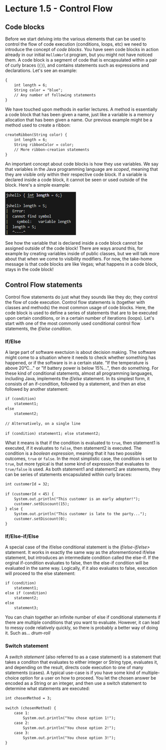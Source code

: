 # Lecture 1.5 - Control Flow
## Code blocks
Before we start delving into the various elements that can be used to control the flow of code execution (conditions, loops, etc) we need to introduce the concept of <i>code blocks</i>. You have seen code blocks in action already in our initial `HelloWorld` program, but you might not have noticed them. A code block is a segment of code that is encapsulated within a pair of curly braces (`{}`), and contains statements such as expressions and declarations. Let's see an example:
```
{
    int length = 6;
    String color = "blue";
    // Any number of following statements
}
```
We have touched upon methods in earlier lectures. A method is essentially a code block that has been given a name, just like a variable is a memory allocation that has been given a name. Our previous example might be a method used to create a ribbon:
```
createRibbon(String color) {
    int length = 6;
    String ribbonColor = color;
    // More ribbon-creation statements
} 
```
An important concept about code blocks is how they use variables. We say that variables in the Java programming language are <i>scoped</i>, meaning that they are visible only within their respective code block. If a variable is declared inside a code block, it cannot be seen or used outside of the block. Here's a simple example:

![scope](/assets/lecture_1/scope.png)

See how the variable that is declared inside a code block cannot be assigned outside of the code block! There are ways around this, for example by creating variables inside of public classes, but we will talk more about that when we come to visibility modifiers. For now, the take-home message is that code blocks are like Vegas; what happens in a code block, stays in the code block!

## Control Flow statements
Control flow statements do just what they sounds like they do; they control the flow of code execution. Control flow statements is (together with classes and methods) the most common usage of code blocks. Here, the code block is used to define a series of statements that are to be executed upon certain conditions, or in a certain number of iterations (loops). Let's start with one of the most commonly used conditional control flow statements, the <i>if/else condition</i>.

### If/Else
A large part of software exectuion is about decision making. The software might come to a situation where it needs to check whether something has happened, or if the software is in a certain state. "If the temperature is above 20°C..." or "If battery power is below 15%...", then do something. For these kind of conditional statements, almost all programming languages, including Java, implements the <i>if/else</i> statement. In its simplest form, it consists of an if-condition, followed by a statement, and then an else followed by another statement:
```
if (condition)
    statement1;
else
    statement2;

// Alternatively, on a single line

if (condition) statement1; else statement2;
```
What it means is that if the condition is evaluated to `true`, then statement1 is executed, if it evaluates to `false`, then statement2 is executed. The condition is a <i>boolean expression</i>, meaning that it has two possible outcomes, `true` or `false`. In the most simplistic case, the condition is set to `true`, but more typical is that some kind of expression that evaluates to `true/false` is used. As both statement1 and statement2 are statements, they can be series of statements encapsulated within curly braces:
```
int customerId = 32;

if (customerId < 45) {
    System.out.println("This customer is an early adopter!");
    customer.setDiscount(15);
} else {
    System.out.println("This customer is late to the party...");
    customer.setDiscount(0);
}
```

### If/Else-if/Else
A special case of the if/else conditional statement is the <i>if/else-if/else></i> statement. It works in exactly the same way as the aforementioned if/else statement, but introduces an intermediate condition called the else-if. If the orginal if-condition evaluates to false, then the else-if condition will be evaluated in the same way. Logically, if it also evaluates to false, execution will proceed to the else statement:
```
if (condition)
    statement1;
else if (condition)
    statement2;
else
    statement3;
```
You can chain together an infinite number of else if conditional statements if there are multiple conditions that you want to evaluate. However, it can lead to messy code relatively quickly, so there is probably a better way of doing it. Such as... *drum-roll*

### Switch statement
A <i>switch statement</i> (also referred to as a case statement) is a statement that takes a conditon that evaluates to either integer or String type, evaluates it, and depending on the result, directs code execution to one of many statements (cases). A typical use-case is if you have some kind of multiple-choice option for a user on how to proceed. You let the chosen answer be encoded as a String or an integer, and then use a switch statement to determine what statements are executed:
```
int chosenMethod = 3;

switch (chosenMethod) {
    case 1:
        System.out.println("You chose option 1!");
    case 2:
        System.out.println("You chose option 2!");
    case 3:
        System.out.println("You chose option 3!");
}
```

